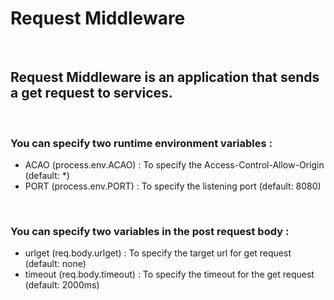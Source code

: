 # Request Middleware
&nbsp;

## Request Middleware is an application that sends a get request to services.
&nbsp;

### You can specify two runtime environment variables :

* ACAO (process.env.ACAO) : To specify the Access-Control-Allow-Origin (default: *)
* PORT (process.env.PORT) : To specify the listening port (default: 8080)
<br/>

### You can specify two variables in the post request body :

* urlget (req.body.urlget) : To specify the target url for get request (default: none)
* timeout (req.body.timeout) : To specify the timeout for the get request (default: 2000ms)